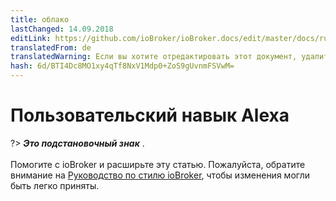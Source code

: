 ```yaml
---
title: облако
lastChanged: 14.09.2018
editLink: https://github.com/ioBroker/ioBroker.docs/edit/master/docs/ru/cloud/alexacustom.md
translatedFrom: de
translatedWarning: Если вы хотите отредактировать этот документ, удалите поле «translationFrom», в противном случае этот документ будет снова автоматически переведен
hash: 6d/BTI4Dc8MO1xy4qTf8NxV1Mdp0+ZoS9gUvnmFSVwM=
---
```

# Пользовательский навык Alexa
?> ***Это подстановочный знак*** . <br><br> Помогите с ioBroker и расширьте эту статью. Пожалуйста, обратите внимание на [Руководство по стилю ioBroker](community/styleguidedoc), чтобы изменения могли быть легко приняты.